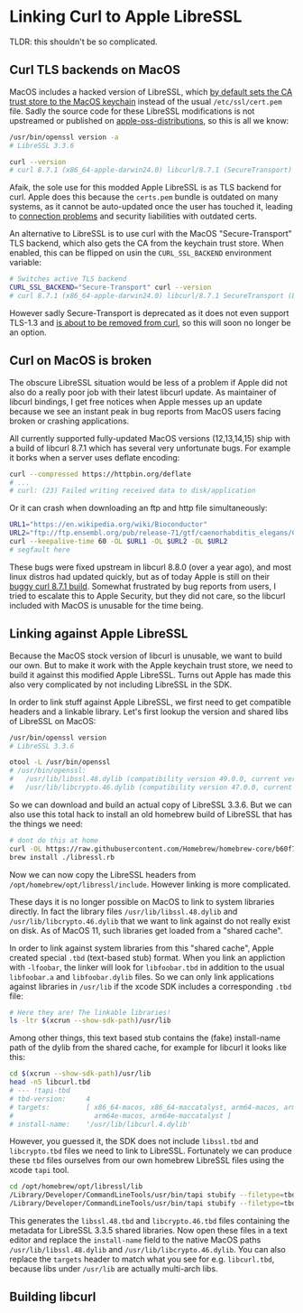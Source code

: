 # Linking Curl to Apple LibreSSL

TLDR: this shouldn't be so complicated.


## Curl TLS backends on MacOS

MacOS includes a hacked version of LibreSSL, which [by default sets the CA trust store to the MacOS keychain](https://daniel.haxx.se/blog/2024/03/08/the-apple-curl-security-incident-12604/) instead of the usual `/etc/ssl/cert.pem` file.
Sadly the source code for these LibreSSL modifications is not upstreamed or published on [apple-oss-distributions](https://github.com/apple-oss-distributions/), so this is all we know:


```sh
/usr/bin/openssl version -a
# LibreSSL 3.3.6

curl --version
# curl 8.7.1 (x86_64-apple-darwin24.0) libcurl/8.7.1 (SecureTransport) LibreSSL/3.3.6 zlib/1.2.12 nghttp2/1.64.0
```

Afaik, the sole use for this modded Apple LibreSSL is as TLS backend for curl. Apple does this because the `certs.pem` bundle is outdated on many systems, as it cannot be auto-updated once the user has touched it, leading to [connection problems](https://github.com/curl/curl/issues/17432) and security liabilities with outdated certs.

An alternative to LibreSSL is to use curl with the MacOS "Secure-Transport" TLS backend, which also gets the CA from the keychain trust store. When enabled, this can be flipped on usin the `CURL_SSL_BACKEND` environment variable:

```sh
# Switches active TLS backend
CURL_SSL_BACKEND="Secure-Transport" curl --version
# curl 8.7.1 (x86_64-apple-darwin24.0) libcurl/8.7.1 SecureTransport (LibreSSL/3.3.6) zlib/1.2.12 nghttp2/1.64.0
```

However sadly Secure-Transport is deprecated as it does not even support TLS-1.3 and [is about to be removed from curl](https://daniel.haxx.se/blog/2025/01/14/secure-transport-support-in-curl-is-on-its-way-out/), so this will soon no longer be an option.


## Curl on MacOS is broken

The obscure LibreSSL situation would be less of a problem if Apple did not also do a really poor job with their latest libcurl update. As maintainer of libcurl bindings, I get free notices when Apple messes up an update because we see an instant peak in bug reports from MacOS users facing broken or crashing applications.

All currently supported fully-updated MacOS versions (12,13,14,15) ship with a build of libcurl 8.7.1 which has several very unfortunate bugs. For example it borks when a server uses deflate encoding:

```sh
curl --compressed https://httpbin.org/deflate
# ...
# curl: (23) Failed writing received data to disk/application
```

Or it can crash when downloading an ftp and http file simultaneously:


```sh
URL1="https://en.wikipedia.org/wiki/Bioconductor"
URL2="ftp://ftp.ensembl.org/pub/release-71/gtf/caenorhabditis_elegans/Caenorhabditis_elegans.WBcel235.71.gtf.gz"
curl --keepalive-time 60 -OL $URL1 -OL $URL2 -OL $URL2
# segfault here
```

These bugs were fixed upstream in libcurl 8.8.0 (over a year ago), and most linux distros had updated quickly, but as of today Apple is still on their [buggy curl 8.7.1 build](https://github.com/apple-oss-distributions/curl). Somewhat frustrated by bug reports from users, I tried to escalate this to Apple Security, but they did not care, so the libcurl included with MacOS is unusable for the time being.

## Linking against Apple LibreSSL

Because the MacOS stock version of libcurl is unusable, we want to build our own. But to make it work with the Apple keychain trust store, we need to build it against this modified Apple LibreSSL. Turns out Apple has made this also very complicated by not including LibreSSL in the SDK.

In order to link stuff against Apple LibreSSL, we first need to get compatible headers and a linkable library. Let's first lookup the version and shared libs of LibreSSL on MacOS:

```sh
/usr/bin/openssl version
# LibreSSL 3.3.6

otool -L /usr/bin/openssl
# /usr/bin/openssl:
# 	/usr/lib/libssl.48.dylib (compatibility version 49.0.0, current version 49.2.0)
# 	/usr/lib/libcrypto.46.dylib (compatibility version 47.0.0, current version 47.2.0)
```

So we can download and build an actual copy of LibreSSL 3.3.6. But we can also use this total hack to install an old homebrew build of LibreSSL that has the things we need:

```sh
# dont do this at home
curl -OL https://raw.githubusercontent.com/Homebrew/homebrew-core/b60f7a1249aac36e67dc68aec08b8a94195344bf/Formula/libressl.rb
brew install ./libressl.rb
```

Now we can now copy the LibreSSL headers from `/opt/homebrew/opt/libressl/include`. However linking is more complicated.

These days it is no longer possible on MacOS to link to system libraries directly. In fact the library files `/usr/lib/libssl.48.dylib` and `/usr/lib/libcrypto.46.dylib` that we want to link against do not really exist on disk. As of MacOS 11, such libraries get loaded from a "shared cache".

In order to link against system libraries from this "shared cache", Apple created special  `.tbd` (text-based stub) format. When you link an appliction with `-lfoobar`, the linker will look for `libfoobar.tbd` in addition to the usual `libfoobar.a` and `libfoobar.dylib` files. So we can only link applications against libraries in `/usr/lib` if the xcode SDK includes a corresponding `.tbd` file:

```sh
# Here they are! The linkable libraries!
ls -ltr $(xcrun --show-sdk-path)/usr/lib 
```

Among other things, this text based stub contains the (fake) install-name path of the dylib from the shared cache, for example for libcurl it looks like this:

```sh
cd $(xcrun --show-sdk-path)/usr/lib
head -n5 libcurl.tbd
# --- !tapi-tbd
# tbd-version:     4
# targets:         [ x86_64-macos, x86_64-maccatalyst, arm64-macos, arm64-maccatalyst,
#                    arm64e-macos, arm64e-maccatalyst ]
# install-name:    '/usr/lib/libcurl.4.dylib'
```

However, you guessed it, the SDK does not include `libssl.tbd` and `libcrypto.tbd` files we need to link to LibreSSL. Fortunately we can produce these `tbd` files ourselves from our own homebrew LibreSSL files using the xcode `tapi` tool.

```sh
cd /opt/homebrew/opt/libressl/lib
/Library/Developer/CommandLineTools/usr/bin/tapi stubify --filetype=tbd-v4 libcrypto.dylib
/Library/Developer/CommandLineTools/usr/bin/tapi stubify --filetype=tbd-v4 libssl.dylib
```

This generates the `libssl.48.tbd` and `libcrypto.46.tbd` files containing the metadata for LibreSSL 3.3.5 shared libraries. Now open these files in a text editor and replace the `install-name` field to the native MacOS paths `/usr/lib/libssl.48.dylib` and `/usr/lib/libcrypto.46.dylib`. You can also replace the `targets` header to match what you see for e.g. `libcurl.tbd`, because libs under `/usr/lib` are actually multi-arch libs.


## Building libcurl



